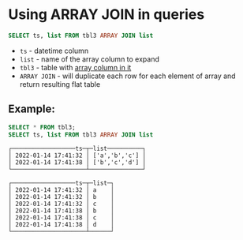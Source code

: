 # Using ARRAY JOIN in queries

```sql
SELECT ts, list FROM tbl3 ARRAY JOIN list
```

- `ts` - datetime column
- `list` - name of the array column to expand
- `tbl3` - table with [array column in it](/clickhouse/create-array-column)
- `ARRAY JOIN` - will duplicate each row for each element of array and return resulting flat table

## Example: 
```sql
SELECT * FROM tbl3;
SELECT ts, list FROM tbl3 ARRAY JOIN list
```
```
┌──────────────────ts─┬─list──────────┐
│ 2022-01-14 17:41:32 │ ['a','b','c'] │
│ 2022-01-14 17:41:38 │ ['b','c','d'] │
└─────────────────────┴───────────────┘

┌──────────────────ts─┬─list─┐
│ 2022-01-14 17:41:32 │ a    │
│ 2022-01-14 17:41:32 │ b    │
│ 2022-01-14 17:41:32 │ c    │
│ 2022-01-14 17:41:38 │ b    │
│ 2022-01-14 17:41:38 │ c    │
│ 2022-01-14 17:41:38 │ d    │
└─────────────────────┴──────┘
```

